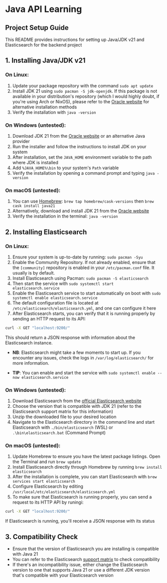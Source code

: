 # Java API Learning

## Project Setup Guide

This README provides instructions for setting up Java/JDK v21 and Elasticsearch for the backend project

## 1. Installing Java/JDK v21
### On Linux:

1. Update your package repository with the command `sudo apt update`
2. Install JDK 21 using `sudo pacman -S jdk-openjdk`. If this package is not available in your distribution's repository (which I would highly doubt, if you're using Arch or NixOS), please refer to the [Oracle website](https://www.oracle.com/java/technologies/javase-jdk21-downloads.html) for alternative installation methods
3. Verify the installation with `java -version`

### On Windows (untested):

1. Download JDK 21 from the [Oracle website](https://www.oracle.com/java/technologies/javase-jdk21-downloads.html) or an alternative Java provider
2. Run the installer and follow the instructions to install JDK on your system
3. After installation, set the `JAVA_HOME` environment variable to the path where JDK is installed
4. Add `%JAVA_HOME%\bin` to your system's `Path` variable
5. Verify the installation by opening a command prompt and typing `java -version`


### On macOS (untested):

1. You can use [Homebrew](https://brew.sh/): `brew tap homebrew/cask-versions` then `brew cask install java21`
2. Alternatively, download and install JDK 21 from the [Oracle website](https://www.oracle.com/java/technologies/javase-jdk21-downloads.html)
3. Verify the installation in the terminal: `java -version`

## 2. Installing Elasticsearch

### On Linux:

1. Ensure your system is up-to-date by running: `sudo pacman -Syu`
2. Enable the Community Repository. If not already enabled, ensure that the `[community]` repository is enabled in your `/etc/pacman.conf` file. It usually is by default.
3. Install Elasticsearch using Pacman: `sudo pacman -S elasticsearch`
4. Then start the service with `sudo systemctl start elasticsearch.service`
5. Enable the Elasticsearch service to start automatically on boot with `sudo systemctl enable elasticsearch.service`
6. The default configuration file is located at `/etc/elasticsearch/elasticsearch.yml`, and one can configure it here
7. After Elasticsearch starts, you can verify that it is running properly by sending an HTTP request to its API:
```bash
curl -X GET "localhost:9200/"
```
This should return a JSON response with information about the Elasticsearch instance.

- **NB**: Elasticsearch might take a few moments to start up. If you encounter any issues, check the logs in `/var/log/elasticsearch/` for more information.

- **TIP**: You can enable and start the service with `sudo systemctl enable --now elasticsearch.service`

### On Windows (untested):
1. Download Elasticsearch from the [official Elasticsearch website](https://www.elastic.co/downloads/elasticsearch)
2. Choose the version that is compatible with JDK 21 (refer to the Elasticsearch support matrix for this information)
3. Unzip the downloaded file to your desired location
4. Navigate to the Elasticsearch directory in the command line and start Elasticsearch with `./bin/elasticsearch` (WSL) or `.\bin\elasticsearch.bat` (Command Prompt)

### On macOS (untested):

1. Update Homebrew to ensure you have the latest package listings. Open the Terminal and run `brew update`
2. Install Elasticsearch directly through Homebrew by running `brew install elasticsearch`
3. After the installation is complete, you can start Elasticsearch with `brew services start elasticsearch`
4. Configure Elasticsearch by editing `/usr/local/etc/elasticsearch/elasticsearch.yml`
5. To make sure that Elasticsearch is running properly, you can send a request to its HTTP API by runingi:
```bash
curl -X GET "localhost:9200/"
```
If Elasticsearch is running, you'll receive a JSON response with its status


## 3. Compatibility Check

- Ensure that the version of Elasticsearch you are installing is compatible with Java 21
- You can refer to the Elasticsearch [support matrix](https://www.elastic.co/support/matrix#matrix_jvm) to check compatibility
- If there's an incompatibility issue, either change the Elasticsearch version to one that supports Java 21 or use a different JDK version that's compatible with your Elasticsearch version


